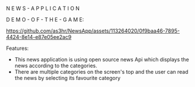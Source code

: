 N E W S - A P P L I C A T I O N

D E M O - O F - T H E - G A M E:

https://github.com/as3hr/NewsApp/assets/113264020/0f9baa46-7895-4424-8e14-e87e05ee2ac9

Features:

- This news application is using open source news Api which displays the news according to the categories.
- There are multiple categories on the screen's top and the user can read the news by selecting its favourite category
